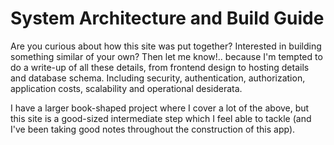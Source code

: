 # System Architecture and Build Guide

Are you curious about how this site was put together?  Interested in building
something similar of your own?  Then let me know!.. because I'm tempted to do a
write-up of all these details, from frontend design to hosting details and
database schema.  Including security, authentication, authorization,
application costs, scalability and operational desiderata.

I have a larger book-shaped project where I cover a lot of the above, but this
site is a good-sized intermediate step which I feel able to tackle (and I've
been taking good notes throughout the construction of this app).
